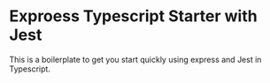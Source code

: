# Exproess Typescript Starter with Jest

This is a boilerplate to get you start quickly using express and Jest in Typescript.

